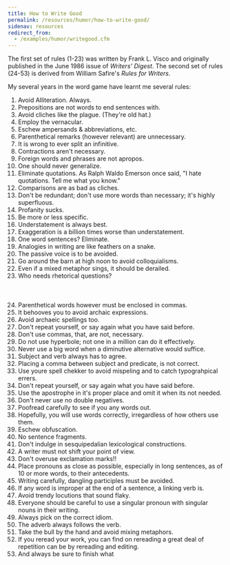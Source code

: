 ```yaml
---
title: How to Write Good
permalink: /resources/humor/how-to-write-good/
sidenav: resources
redirect_from:
  - /examples/humor/writegood.cfm
---
```


The first set of rules (1-23) was written by Frank L. Visco and originally published in the June 1986 issue of *Writers' Digest*. The second set of rules (24-53) is derived from William Safire's *Rules for Writers*.

My several years in the word game have learnt me several rules:

1. Avoid Alliteration. Always.
2. Prepositions are not words to end sentences with.
3. Avoid cliches like the plague. (They're old hat.)
4. Employ the vernacular.
5. Eschew ampersands & abbreviations, etc.
6. Parenthetical remarks (however relevant) are unnecessary.
7. It is wrong to ever split an infinitive.
8. Contractions aren't necessary.
9. Foreign words and phrases are not apropos.
10. One should never generalize.
11. Eliminate quotations. As Ralph Waldo Emerson once said, "I hate quotations. Tell me what you know."
12. Comparisons are as bad as cliches.
13. Don't be redundant; don't use more words than necessary; it's highly superfluous.
14. Profanity sucks.
15. Be more or less specific.
16. Understatement is always best.
17. Exaggeration is a billion times worse than understatement.
18. One word sentences? Eliminate.
19. Analogies in writing are like feathers on a snake.
20. The passive voice is to be avoided.
21. Go around the barn at high noon to avoid colloquialisms.
22. Even if a mixed metaphor sings, it should be derailed.
23. Who needs rhetorical questions? <br /><br /><br /><Br />
24. Parenthetical words however must be enclosed in commas.
25. It behooves you to avoid archaic expressions.
26. Avoid archaeic spellings too.
27. Don't repeat yourself, or say again what you have said before.
28. Don't use commas, that, are not, necessary.
29. Do not use hyperbole; not one in a million can do it effectively.
30. Never use a big word when a diminutive alternative would suffice.
31. Subject and verb always has to agree.
32. Placing a comma between subject and predicate, is not correct.
33. Use youre spell chekker to avoid mispeling and to catch typograhpical errers.
34. Don't repeat yourself, or say again what you have said before.
35. Use the apostrophe in it's proper place and omit it when its not needed.
36. Don't never use no double negatives.
37. Poofread carefully to see if you any words out.
38. Hopefully, you will use words correctly, irregardless of how others use them.
39. Eschew obfuscation.
40. No sentence fragments.
41. Don't indulge in sesquipedalian lexicological constructions.
42. A writer must not shift your point of view.
43. Don't overuse exclamation marks!!
44. Place pronouns as close as possible, especially in long sentences, as of 10 or more words, to their antecedents.
45. Writing carefully, dangling participles must be avoided.
46. If any word is improper at the end of a sentence, a linking verb is.
47. Avoid trendy locutions that sound flaky.
48. Everyone should be careful to use a singular pronoun with singular nouns in their writing.
49. Always pick on the correct idiom.
50. The adverb always follows the verb.
51. Take the bull by the hand and avoid mixing metaphors.
52. If you reread your work, you can find on rereading a great deal of repetition can be by rereading and editing.
53. And always be sure to finish what
